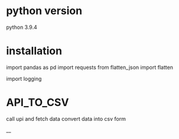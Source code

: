 # python version
python 3.9.4

# installation 
import pandas as pd
import requests
from flatten_json import flatten

import logging

# API_TO_CSV
call upi and fetch data  convert data into csv form

__